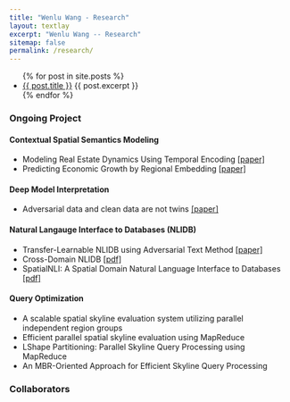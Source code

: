 ```yaml
---
title: "Wenlu Wang - Research"
layout: textlay
excerpt: "Wenlu Wang -- Research"
sitemap: false
permalink: /research/
---
```


<ul>
  {% for post in site.posts %}
    <li>
      <a href="{{ post.url }}">{{ post.title }}</a>
      {{ post.excerpt }}
    </li>
  {% endfor %}
</ul>

### Ongoing Project

#### Contextual Spatial Semantics Modeling

- Modeling Real Estate Dynamics Using Temporal Encoding <a href="">[paper]</a>
- Predicting Economic Growth by Regional Embedding <a href="https://dl.acm.org/doi/abs/10.1145/3340531.3411882">[paper]</a>

#### Deep Model Interpretation
- Adversarial data and clean data are not twins <a href="https://arxiv.org/pdf/1704.04960.pdf">[paper]</a>

#### Natural Langauge Interface to Databases (NLIDB)
- Transfer-Learnable NLIDB using Adversarial Text Method <a href="https://ieeexplore.ieee.org/abstract/document/9101534">[paper]</a>
- Cross-Domain NLIDB <a href="http://ceur-ws.org/Vol-2399/paper14.pdf">[pdf]</a>
- SpatialNLI: A Spatial Domain Natural Language Interface to Databases <a href="https://arxiv.org/abs/1908.10917">[pdf]</a>

#### Query Optimization
- A scalable spatial skyline evaluation system utilizing parallel independent region groups
- Efficient parallel spatial skyline evaluation using MapReduce
- LShape Partitioning: Parallel Skyline Query Processing using MapReduce
- An MBR-Oriented Approach for Efficient Skyline Query Processing

### Collaborators

<!--
<center><figure class="fourth">
  <img src="{{ site.url }}{{ site.baseurl }}/images/" style="width: 150px">
  <img src="{{ site.url }}{{ site.baseurl }}/images/" style="width: 150px">
  <img src="{{ site.url }}{{ site.baseurl }}/images/" style="width: 150px">
  <img src="{{ site.url }}{{ site.baseurl }}/images/" style="width: 150px">
</figure></center>
-->
